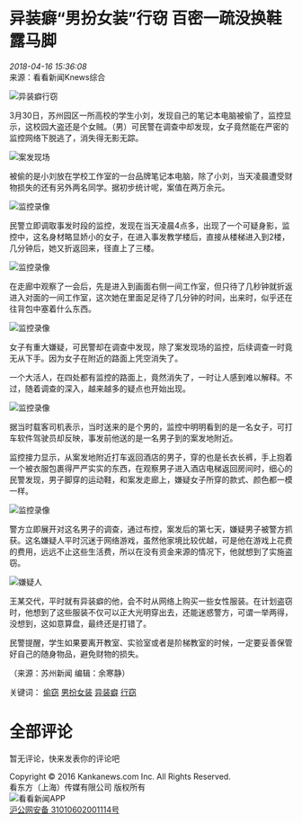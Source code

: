 # 异装癖“男扮女装”行窃 百密一疏没换鞋露马脚

_2018-04-16 15:36:08_  
来源：看看新闻Knews综合

![异装癖行窃](https://p.statickksmg.com/image/2017/05/22/ded7ee9551e460d16304e7fd26793330.png)

3月30日，苏州园区一所高校的学生小刘，发现自己的笔记本电脑被偷了，监控显示，这校园大盗还是个女贼。（男）可民警在调查中却发现，女子竟然能在严密的监控网络下脱逃了，消失得无影无踪。

![案发现场](https://p.statickksmg.com/image/2018/04/16/c8df65d3fde05ce6f0001439d04e6386.png)

被偷的是小刘放在学校工作室的一台品牌笔记本电脑，除了小刘，当天凌晨遭受财物损失的还有另外两名同学。据初步统计呢，案值在两万余元。

![监控录像](https://p.statickksmg.com/image/2018/04/16/54d4e5801c33df85de1b3ea3c01d7479.png)

民警立即调取事发时段的监控，发现在当天凌晨4点多，出现了一个可疑身影，监控中，这名身材略显娇小的女子，在进入事发教学楼后，直接从楼梯进入到2楼，几分钟后，她又折返回来，径直上了三楼。

![监控录像](https://p.statickksmg.com/image/2018/04/16/77b5825f2c85945cd725f0a6a8e62a3e.png)

在走廊中观察了一会后，先是进入到画面右侧一间工作室，但只待了几秒钟就折返进入对面的一间工作室，这次她在里面足足待了几分钟的时间，出来时，似乎还在往背包中塞着什么东西。

![监控录像](https://p.statickksmg.com/image/2018/04/16/7529216237271e61e401a3e25ebdfef4.png)

女子有重大嫌疑，可民警却在调查中发现，除了案发现场的监控，后续调查一时竟无从下手。因为女子在附近的路面上凭空消失了。

一个大活人，在四处都有监控的路面上，竟然消失了，一时让人感到难以解释。不过，随着调查的深入，越来越多的疑点也开始出现。

![监控录像](https://p.statickksmg.com/image/2018/04/16/342b90c5b2f5e7bfe3ef79feeb7158d4.png)

据当时载客司机表示，当时送来的是个男的，监控中明明看到的是一名女子，可打车软件驾驶员却反映，事发前他送的是一名男子到的案发地附近。

监控接力显示，从案发地附近打车返回酒店的男子，穿的也是长衣长裤，手上抱着一个被衣服包裹得严严实实的东西，在观察男子进入酒店电梯返回房间时，细心的民警发现，男子脚穿的运动鞋，和案发走廊上，嫌疑女子所穿的款式、颜色都一模一样。

![监控录像](https://p.statickksmg.com/image/2018/04/16/23077390db3246143913e3d1b8d611e4.png)

警方立即展开对这名男子的调查，通过布控，案发后的第七天，嫌疑男子被警方抓获。这名嫌疑人平时沉迷于网络游戏，虽然他家境比较优越，可是他在游戏上花费的费用，远远不止这些生活费，所以在没有资金来源的情况下，他就想到了实施盗窃。

![嫌疑人](https://p.statickksmg.com/image/2018/04/16/64691e0a6df45d68a1be5b4d75d31784.png)

王某交代，平时就有异装癖的他，会不时从网络上购买一些女性服装。在计划盗窃时，他想到了这些服装不仅可以正大光明穿出去，还能迷惑警方，可谓一举两得，没想到，这如意算盘，最终还是打错了。

民警提醒，学生如果要离开教室、实验室或者是阶梯教室的时候，一定要妥善保管好自己的随身物品，避免财物的损失。

（来源：苏州新闻 编辑：余寒静）

关键词： [偷窃](https://kankanhao/417my5rQ9Jg) [男扮女装](https://kankanhao/417my5rQ9Jg) [异装癖](https://kankanhao/417my5rQ9Jg) [行窃](https://kankanhao/417my5rQ9Jg)

# 全部评论

暂无评论，快来发表你的评论吧

Copyright © 2016 Kankanews.com Inc. All Rights Reserved.  
看东方（上海）传媒有限公司 版权所有  
![看看新闻APP](https://skin.kankanews.com/kknews/img/img_app_code.png)  
[沪公网安备 31010602001114号](https://www.beian.gov.cn/portal/registerSystemInfo?recordcode=31010602001114)